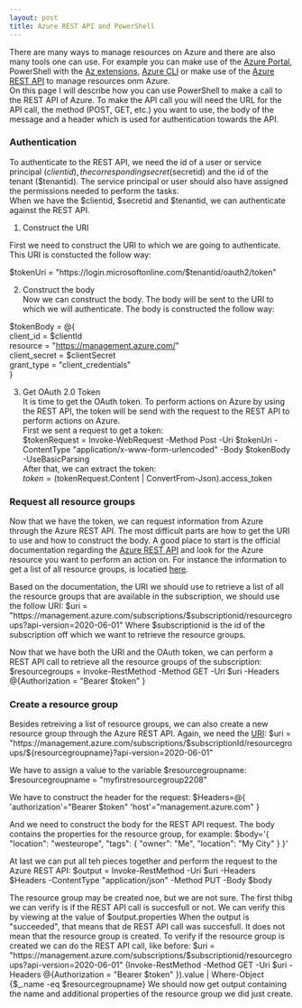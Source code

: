 ```yaml
---
layout: post
title: Azure REST API and PowerShell
---
```

There are many ways to manage resources on Azure and there are also many tools one can use. For example you can make use of the [Azure Portal](https://portal.azure.com), PowerShell with the [Az extensions](https://www.powershellgallery.com/packages/Az/4.5.0), [Azure CLI](https://docs.microsoft.com/nl-nl/cli/azure/install-azure-cli?view=azure-cli-latest) or make use of the [Azure REST API](https://docs.microsoft.com/en-us/rest/api/azure/) to manage resources onm Azure.  
On this page I will describe how you can use PowerShell to make a call to the REST API of Azure. To make the API call you will need the URL for the API call, the method (POST, GET, etc.) you want to use, the body of the message and a header which is used for authentication towards the API.

### Authentication

To authenticate to the REST API, we need the id of a user or service principal ($clientid), the corresponding secret ($secretid) and the id of the tenant ($tenantid). The service principal or user should also have assigned the permissions needed to perform the tasks.  
When we have the $clientid, $secretid and $tenantid, we can authenticate against the REST API.  

1) Construct the URI  

First we need to construct the URI to which we are going to authenticate. This URI is constucted the follow way:

$tokenUri = "https://login.microsoftonline.com/$tenantid/oauth2/token"  

2) Construct the body  
Now we can construct the body. The body will be sent to the URI to which we will authenticate. The body is constructed the follow way:

$tokenBody = @{  
    client_id     = $clientId  
    resource         = "https://management.azure.com/"  
    client_secret = $clientSecret  
    grant_type    = "client_credentials"  
}  

3) Get OAuth 2.0 Token  
It is time to get the OAuth token. To perform actions on Azure by using the REST API, the token will be send with the request to the REST API to perform actions on Azure.  
First we sent a request to get a token:  
$tokenRequest = Invoke-WebRequest -Method Post -Uri $tokenUri -ContentType "application/x-www-form-urlencoded" -Body $tokenBody -UseBasicParsing  
After that, we can extract the token:  
$token = ($tokenRequest.Content | ConvertFrom-Json).access_token  

### Request all resource groups

Now that we have the token, we can request information from Azure through the Azure REST API. The most difficult parts are how to get the URI to use and how to construct the body. A good place to start is the official documentation regarding the [Azure REST API](https://docs.microsoft.com/en-us/rest/api/azure/) and look for the Azure resource you want to perform an action on.
For instance the information to get a list of all resource groups, is locatied [here](https://docs.microsoft.com/en-us/rest/api/resources/resourcegroups/list).

Based on the documentation, the URI we should use to retrieve a list of all the resource groups that are available in the subscription, we should use the follow URI:
$uri = "https://management.azure.com/subscriptions/$subscriptionid/resourcegroups?api-version=2020-06-01"
Where $subscriptionid is the id of the subscription off which we want to retrieve the resource groups.

Now that we have both the URI and the OAuth token, we can perform a REST API call to retrieve all the resource groups of the subscription:
$resourcegroups = Invoke-RestMethod -Method GET -Uri $uri -Headers @{Authorization = "Bearer $token" }

### Create a resource group

Besides retreiving a list of resource groups, we can also create a new resource group through the Azure REST API.
Again, we need the [URI](https://docs.microsoft.com/en-us/rest/api/resources/resourcegroups/createorupdate):
$uri = "https://management.azure.com/subscriptions/$subscriptionId/resourcegroups/${resourcegroupname}?api-version=2020-06-01"

We have to assign a value to the variable $resourcegroupname:
$resourcegroupname = "myfirstresourcegroup2208"

We have to construct the header for the request:
$Headers=@{
  'authorization'="Bearer $token"
  'host'="management.azure.com"
}

And we need to construct the body for the REST API request. The body contains the properties for the resource group, for example:
$body='{
    "location": "westeurope",
     "tags": {
        "owner": "Me",
        "location": "My City"
    }
 }'

At last we can put all teh pieces together and perform the request to the Azure REST API:
$output = Invoke-RestMethod  -Uri $uri -Headers $Headers -ContentType "application/json" -Method PUT -Body $body

The resource group may be created noe, but we are not sure. The first thibg we can verify is if the REST API call is succesfull or not. We can verify this by viewing at the value of $output.properties
When the output is "succeeded", that  means that de REST API call was succesfull. It does not mean that the resource group is created.
To verify if the resource group is created we can do the REST API call, like before:
$uri = "https://management.azure.com/subscriptions/$subscriptionid/resourcegroups?api-version=2020-06-01"
(Invoke-RestMethod -Method GET -Uri $uri -Headers @{Authorization = "Bearer $token" }).value | Where-Object {$_.name -eq $resourcegroupname}
We should now get output containing the name and additional properties of the resource group we did just create.
